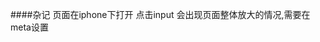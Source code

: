 ####杂记
页面在iphone下打开 点击input 会出现页面整体放大的情况,需要在meta设置
<meta name="viewport" content="width=device-width, initial-scale=1.0, minimum-scale=1.0, maximum-scale=1.0, user-scalable=no" />
